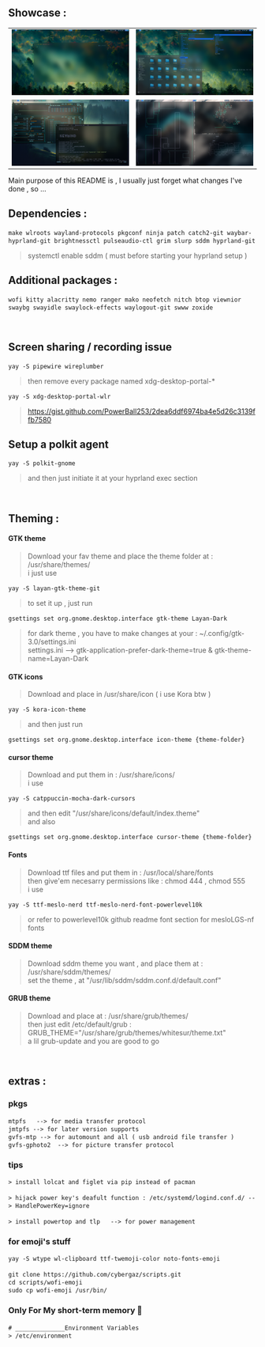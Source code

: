 ## Showcase :

| | |   
|:------------------------------:|:------------------------------:| 
|<img width="100%" src="https://github.com/cybergaz/void_repo/blob/master/screenshots/1676185887.png" alt="ss1">|<img width="100%" src="https://github.com/cybergaz/void_repo/blob/master/screenshots/1676186035.png" alt="ss2">|
|<img width="100%" src="https://github.com/cybergaz/void_repo/blob/master/screenshots/1676186789.png" alt="ss3">|<img width="100%" src="https://github.com/cybergaz/void_repo/blob/master/screenshots/1676202951.png" alt="ss4">|


Main purpose of this README is , I usually just forget what changes I've done , so ...    


## Dependencies :

```
make wlroots wayland-protocols pkgconf ninja patch catch2-git waybar-hyprland-git brightnessctl pulseaudio-ctl grim slurp sddm hyprland-git 

```
> systemctl enable sddm ( must before starting your hyprland setup )    


## Additional packages :
    wofi kitty alacritty nemo ranger mako neofetch nitch btop viewnior swaybg swayidle swaylock-effects waylogout-git swww zoxide 


<br>

## Screen sharing / recording issue
    yay -S pipewire wireplumber
>then remove every package named xdg-desktop-portal-*    

    yay -S xdg-desktop-portal-wlr

>https://gist.github.com/PowerBall253/2dea6ddf6974ba4e5d26c3139ffb7580      

    
## Setup a polkit agent 
    yay -S polkit-gnome
>and then just initiate it at your hyprland exec section        

<br>

## Theming :

#### GTK theme 
>Download your fav theme and place the theme folder at : /usr/share/themes/         
> i just use        

    yay -S layan-gtk-theme-git
>to set it up , just run        
    
    gsettings set org.gnome.desktop.interface gtk-theme Layan-Dark
>for dark theme , you have to make changes at your : ~/.config/gtk-3.0/settings.ini         
>settings.ini -->  gtk-application-prefer-dark-theme=true  &  gtk-theme-name=Layan-Dark         

#### GTK icons 

>Download and place in /usr/share/icon   ( i use Kora btw )    
    
    yay -S kora-icon-theme
>and then just run          
    
    gsettings set org.gnome.desktop.interface icon-theme {theme-folder}

#### cursor theme 
> Download and put them in : /usr/share/icons/          
>i use          

    yay -S catppuccin-mocha-dark-cursors 
>and then edit "/usr/share/icons/default/index.theme"           
>and also       

    gsettings set org.gnome.desktop.interface cursor-theme {theme-folder}
 
#### Fonts 
> Download ttf files and put them in : /usr/local/share/fonts     
> then give'em necesarry permissions like : chmod 444 , chmod 555    
> i use 

    yay -S ttf-meslo-nerd ttf-meslo-nerd-font-powerlevel10k
> or refer to powerlevel10k github readme font section for mesloLGS-nf  fonts

#### SDDM theme 
>Download sddm theme you want , and place them at : /usr/share/sddm/themes/         
>set the theme , at "/usr/lib/sddm/sddm.conf.d/default.conf"        

#### GRUB theme
>Download and place at : /usr/share/grub/themes/            
>then just edit /etc/default/grub : GRUB_THEME="/usr/share/grub/themes/whitesur/theme.txt"      
>a lil grub-update and you are good to go           

<br>

## extras :

### pkgs

    mtpfs   --> for media transfer protocol
    jmtpfs --> for later version supports
    gvfs-mtp --> for automount and all ( usb android file transfer )
    gvfs-gphoto2  --> for picture transfer protocol

### tips

    > install lolcat and figlet via pip instead of pacman

    > hijack power key's deafult function : /etc/systemd/logind.conf.d/ --> HandlePowerKey=ignore

    > install powertop and tlp   --> for power management 

### for emoji's stuff

    yay -S wtype wl-clipboard ttf-twemoji-color noto-fonts-emoji
    
    git clone https://github.com/cybergaz/scripts.git
    cd scripts/wofi-emoji
    sudo cp wofi-emoji /usr/bin/


### Only For My short-term memory 📝

    # ______________Environment Variables
    > /etc/environment

